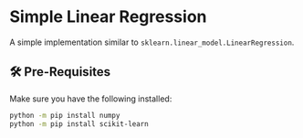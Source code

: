 # Simple Linear Regression

A simple implementation similar to `sklearn.linear_model.LinearRegression`.

## 🛠️ Pre-Requisites

Make sure you have the following installed:

```bash
python -m pip install numpy
python -m pip install scikit-learn
